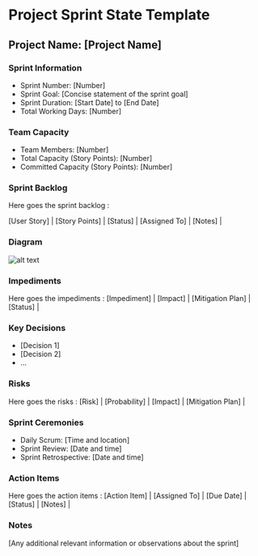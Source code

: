 # Project Sprint State Template

## Project Name: [Project Name]

### Sprint Information
- Sprint Number: [Number]
- Sprint Goal: [Concise statement of the sprint goal]
- Sprint Duration: [Start Date] to [End Date]
- Total Working Days: [Number]

### Team Capacity
- Team Members: [Number]
- Total Capacity (Story Points): [Number]
- Committed Capacity (Story Points): [Number]

### Sprint Backlog

Here goes the sprint backlog : 

[User Story]  | [Story Points]     | [Status] | [Assigned To] | [Notes] |

### Diagram
![alt text](diagram_url)

### Impediments
Here goes the impediments : 
[Impediment]  | [Impact] | [Mitigation Plan] | [Status] |

### Key Decisions
- [Decision 1]
- [Decision 2]
- ...

### Risks
Here goes the risks : 
[Risk]  | [Probability] | [Impact] | [Mitigation Plan] |

### Sprint Ceremonies
- Daily Scrum: [Time and location]
- Sprint Review: [Date and time]
- Sprint Retrospective: [Date and time]

### Action Items
Here goes the action items : 
[Action Item]  | [Assigned To] | [Due Date] | [Status] | [Notes] |



### Notes
[Any additional relevant information or observations about the sprint]

